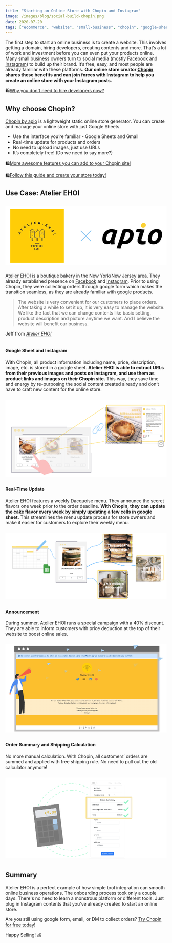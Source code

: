 ```yaml
---
title: "Starting an Online Store with Chopin and Instagram"
image: /images/blog/social-build-chopin.png
date: 2020-07-20
tags: ["ecommerce", "website", "small-business", "chopin", "google-sheet", "instagram", "facebook", "chopin-use-case", "use-case", "online-shop"]
---
```


The first step to start an online business is to create a website. This involves getting a domain, hiring developers, creating contents and more. That’s a lot of work and investment before you can even put your products online. Many small business owners turn to social media (mostly [Facebook](https://www.facebook.com/) and [Instagram](https://www.instagram.com/)) to build up their brand. It’s free, easy, and most people are already familiar with these platforms. **Our online store creator [Chopin](https://telescope.apiobuild.com/app/chopin) shares these benefits and can join forces with Instagram to help you create an online store with your Instagram posts.**

🛍️[Why you don\'t need to hire developers now?](https://apiobuild.com/blog/build-a-website-for-your-business-what-do-you-need/)

## Why choose Chopin?

[Chopin by apio](https://telescope.apiobuild.com/app/chopin) is a lightweight static online store generator. You can create and manage your online store with just Google Sheets.

- Use the interface you’re familiar - Google Sheets and Gmail
- Real-time update for products and orders
- No need to upload images, just use URLs
- It’s completely free! (Do we need to say more?)

🛍️[More awesome features you can add to your Chopin site!](https://apiobuild.com/docs/docs/apps/chopin/introduction/)

🛍️[Follow this guide and create your store today!](https://apiobuild.com/docs/docs/apps/chopin/create-new-store/)

## Use Case: Atelier EHOI

<img src="/images/blog/ehoi-apio.png" class="post-img">

[Atelier EHOI](hhttps://chopin.apiobuild.com/atelierehoi) is a boutique bakery in the New York/New Jersey area. They already established presence on [Facebook](https://www.facebook.com/atelierehoi-115683523541293/) and [Instagram](https://www.instagram.com/atelierehoi/). Prior to using Chopin, they were collecting orders through google form which makes the transition seamless, as they are already familiar with google products.

> The website is very convenient for our customers to place orders. After taking a while to set it up, it is very easy to manage the website. We like the fact that we can change contents like basic setting, product description and picture anytime we want. And I believe the website will benefit our business.

<footer class="blockquote-footer">Jeff from <cite><a href="https://chopin.apiobuild.com/atelierehoi" target="_blank">Atelier EHOI</a></cite></footer>

</br>

#### Google Sheet and Instagram

With Chopin, all product information including name, price, description, image, etc. is stored in a google sheet. **Atelier EHOI is able to extract URLs from their previous images and posts on Instagram, and use them as product links and images on their Chopin site.** This way, they save time and energy by re-purposing the social content created already and don’t have to craft new content for the online store.

<img src="/images/blog/link-to-ig.png" class="post-img">

#### Real-Time Update

Atelier EHOI features a weekly Dacquoise menu. They announce the secret flavors one week prior to the order deadline. **With Chopin, they can update the cake flavor every week by simply updating a few cells in google sheet.** This streamlines the menu update process for store owners and make it easier for customers to explore their weekly menu.

<img src="/images/blog/update-catalog.png" class="post-img">

#### Announcement

During summer, Atelier EHOI runs a special campaign with a 40% discount. They are able to inform customers with price deduction at the top of their website to boost online sales.

<img src="/images/blog/ehoi-annoucement.png" class="post-img">

#### Order Summary and Shipping Calculation

No more manual calculation. With Chopin, all customers’ orders are summed and applied with free shipping rule. No need to pull out the old calculator anymore!

<img src="/images/blog/order-summary.png" class="post-img">

## Summary

Atelier EHOI is a perfect example of how simple tool integration can smooth online business operations. The onboarding process took only a couple days. There's no need to learn a monstrous platform or different tools. Just plug in Instagram contents that you've already created to start an online store.

Are you still using google form, email, or DM to collect orders? [Try Chopin for free today!](https://telescope.apiobuild.com/flow/chopin-stores)

Happy Selling! 💰

<style>
.post-img {
    display: block;
    margin-left: auto;
    margin-right: auto;
    padding-top: 10px;
    padding-bottom: 10px;
    max-width: 100%;
}
</style>
